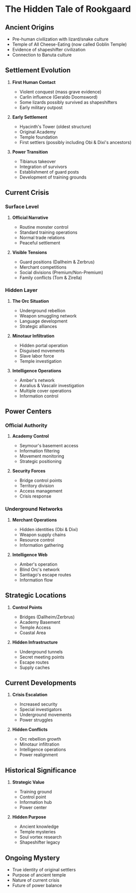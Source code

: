 # The Hidden Tale of Rookgaard

## Ancient Origins
- Pre-human civilization with lizard/snake culture
- Temple of All Cheese-Eating (now called Goblin Temple)
- Evidence of shapeshifter civilization
- Connection to Banuta culture

## Settlement Evolution
1. **First Human Contact**
   - Violent conquest (mass grave evidence)
   - Carlin influence (Geraldo Doomsword)
   - Some lizards possibly survived as shapeshifters
   - Early military outpost

2. **Early Settlement**
   - Hyacinth's Tower (oldest structure)
   - Original Academy
   - Temple foundation
   - First settlers (possibly including Obi & Dixi's ancestors)

3. **Power Transition**
   - Tibianus takeover
   - Integration of survivors
   - Establishment of guard posts
   - Development of training grounds

## Current Crisis

### Surface Level
1. **Official Narrative**
   - Routine monster control
   - Standard training operations
   - Normal trade relations
   - Peaceful settlement

2. **Visible Tensions**
   - Guard positions (Dallheim & Zerbrus)
   - Merchant competitions
   - Social divisions (Premium/Non-Premium)
   - Family conflicts (Tom & Zirella)

### Hidden Layer

1. **The Orc Situation**
   - Underground rebellion
   - Weapon smuggling network
   - Language development
   - Strategic alliances

2. **Minotaur Infiltration**
   - Hidden portal operation
   - Disguised movements
   - Slave labor force
   - Temple investigation

3. **Intelligence Operations**
   - Amber's network
   - Asralius & Vascalir investigation
   - Multiple cover operations
   - Information control

## Power Centers

### Official Authority
1. **Academy Control**
   - Seymour's basement access
   - Information filtering
   - Movement monitoring
   - Strategic positioning

2. **Security Forces**
   - Bridge control points
   - Territory division
   - Access management
   - Crisis response

### Underground Networks

1. **Merchant Operations**
   - Hidden identities (Obi & Dixi)
   - Weapon supply chains
   - Resource control
   - Information gathering

2. **Intelligence Web**
   - Amber's operation
   - Blind Orc's network
   - Santiago's escape routes
   - Information flow

## Strategic Locations

1. **Control Points**
   - Bridges (Dallheim/Zerbrus)
   - Academy Basement
   - Temple Access
   - Coastal Area

2. **Hidden Infrastructure**
   - Underground tunnels
   - Secret meeting points
   - Escape routes
   - Supply caches

## Current Developments

1. **Crisis Escalation**
   - Increased security
   - Special investigators
   - Underground movements
   - Power struggles

2. **Hidden Conflicts**
   - Orc rebellion growth
   - Minotaur infiltration
   - Intelligence operations
   - Power realignment

## Historical Significance

1. **Strategic Value**
   - Training ground
   - Control point
   - Information hub
   - Power center

2. **Hidden Purpose**
   - Ancient knowledge
   - Temple mysteries
   - Soul vortex research
   - Shapeshifter legacy

## Ongoing Mystery
- True identity of original settlers
- Purpose of ancient temple
- Nature of current crisis
- Future of power balance 